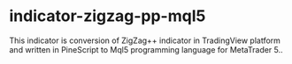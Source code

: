 # indicator-zigzag-pp-mql5
This indicator is conversion of ZigZag++ indicator in TradingView platform and written in PineScript to Mql5 programming language for MetaTrader 5..

